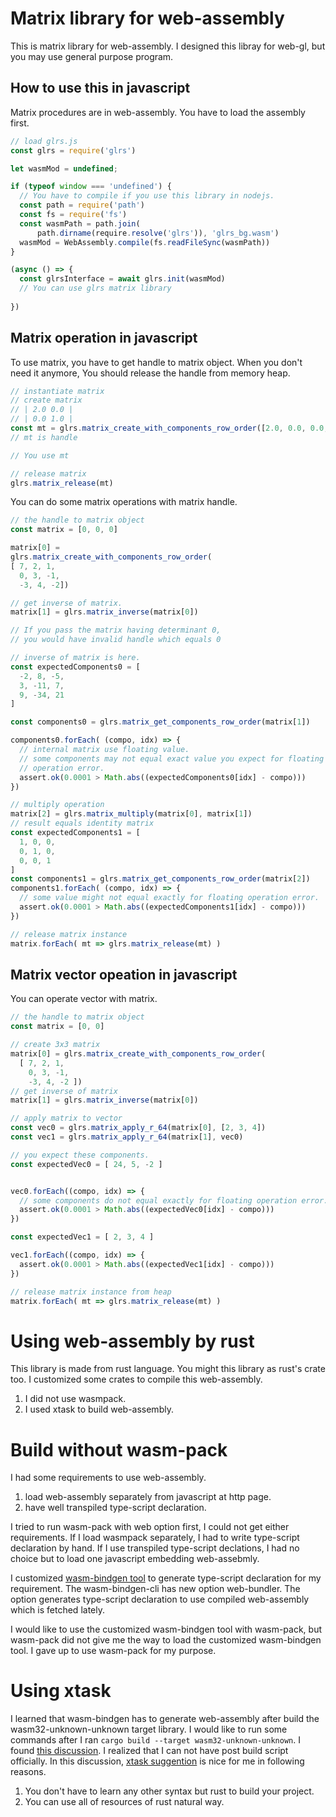# Matrix library for web-assembly

This is matrix library for web-assembly. I designed this libray for web-gl, but
you may use general purpose program.

## How to use this in javascript

Matrix procedures are in web-assembly. You have to load the assembly first.

``` javascript
// load glrs.js 
const glrs = require('glrs')

let wasmMod = undefined;

if (typeof window === 'undefined') {
  // You have to compile if you use this library in nodejs.
  const path = require('path')
  const fs = require('fs')
  const wasmPath = path.join(
      path.dirname(require.resolve('glrs')), 'glrs_bg.wasm') 
  wasmMod = WebAssembly.compile(fs.readFileSync(wasmPath))
}

(async () => {
  const glrsInterface = await glrs.init(wasmMod)
  // You can use glrs matrix library
  
})
```


## Matrix operation in javascript

To use matrix, you have to get handle to matrix object. When you don't need it
anymore, You should release the handle from memory heap.

``` javascript
// instantiate matrix 
// create matrix 
// | 2.0 0.0 |
// | 0.0 1.0 |
const mt = glrs.matrix_create_with_components_row_order([2.0, 0.0, 0.0, 1.0]) 
// mt is handle

// You use mt 

// release matrix
glrs.matrix_release(mt)
``` 

You can do some matrix operations with matrix handle.

``` javascript
// the handle to matrix object
const matrix = [0, 0, 0]

matrix[0] =
glrs.matrix_create_with_components_row_order(
[ 7, 2, 1,
  0, 3, -1,
  -3, 4, -2])

// get inverse of matrix.
matrix[1] = glrs.matrix_inverse(matrix[0])

// If you pass the matrix having determinant 0, 
// you would have invalid handle which equals 0

// inverse of matrix is here.
const expectedComponents0 = [
  -2, 8, -5,
  3, -11, 7,
  9, -34, 21
]

const components0 = glrs.matrix_get_components_row_order(matrix[1])

components0.forEach( (compo, idx) => {
  // internal matrix use floating value.
  // some components may not equal exact value you expect for floating 
  // operation error.
  assert.ok(0.0001 > Math.abs((expectedComponents0[idx] - compo)))
})

// multiply operation
matrix[2] = glrs.matrix_multiply(matrix[0], matrix[1])
// result equals identity matrix
const expectedComponents1 = [
  1, 0, 0,
  0, 1, 0,
  0, 0, 1
]
const components1 = glrs.matrix_get_components_row_order(matrix[2])
components1.forEach( (compo, idx) => {
  // some value might not equal exactly for floating operation error.
  assert.ok(0.0001 > Math.abs((expectedComponents1[idx] - compo)))
})

// release matrix instance
matrix.forEach( mt => glrs.matrix_release(mt) )
```



## Matrix vector opeation in javascript

You can operate vector with matrix.

``` javascript
// the handle to matrix object
const matrix = [0, 0]

// create 3x3 matrix
matrix[0] = glrs.matrix_create_with_components_row_order(
  [ 7, 2, 1,
    0, 3, -1,
    -3, 4, -2 ])
// get inverse of matrix
matrix[1] = glrs.matrix_inverse(matrix[0])

// apply matrix to vector
const vec0 = glrs.matrix_apply_r_64(matrix[0], [2, 3, 4])
const vec1 = glrs.matrix_apply_r_64(matrix[1], vec0)

// you expect these components. 
const expectedVec0 = [ 24, 5, -2 ]


vec0.forEach((compo, idx) => {
  // some components do not equal exactly for floating operation error.
  assert.ok(0.0001 > Math.abs((expectedVec0[idx] - compo)))
})

const expectedVec1 = [ 2, 3, 4 ]

vec1.forEach((compo, idx) => {
  assert.ok(0.0001 > Math.abs((expectedVec1[idx] - compo)))
})

// release matrix instance from heap
matrix.forEach( mt => glrs.matrix_release(mt) )
```

# Using web-assembly by rust

This library is made from rust language. You might this library as rust's 
crate too. I customized some crates to compile this web-assembly.

1. I did not use wasmpack.
2. I used xtask to build web-assembly.

# Build without wasm-pack

I had some requirements to use web-assembly.

1. load web-assembly separately from javascript at http page. 
2. have well transpiled type-script declaration.

I tried to run wasm-pack with web option first, I could not get either
requirements. If I load wasmpack separately, I had to write type-script
declaration by hand. If I use transpiled type-script declations, I had no
choice but to load one javascript embedding web-assebmly.

I customized [wasm-bindgen tool](https://github.com/toshiyuki-rs/wasm-bindgen)
to generate type-script declaration for my requirement.
The wasm-bindgen-cli has new option web-bundler. The option 
generates type-script declaration to use compiled web-assembly which is fetched
lately.

I would like to use the customized wasm-bindgen tool  with wasm-pack, but
wasm-pack did not give me the way to load the customized wasm-bindgen tool.
I gave up to use wasm-pack for my purpose.

# Using xtask

I learned that wasm-bindgen has to generate web-assembly after build the 
wasm32-unknown-unknown target library. I would like to run some commands after
I ran `cargo build --target wasm32-unknown-unknown`. I found [this discussion](https://github.com/rust-lang/cargo/issues/545). I realized that I can not have
post build script officially. In this discussion, [xtask suggention](https://github.com/matklad/cargo-xtask)
is nice for me in following reasons. 

1. You don't have to learn any other syntax but rust to build your project.
2. You can use all of resources of rust natural way.
